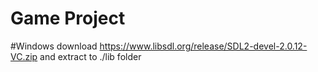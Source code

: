 # Game Project

#Windows
download https://www.libsdl.org/release/SDL2-devel-2.0.12-VC.zip and extract to ./lib folder
